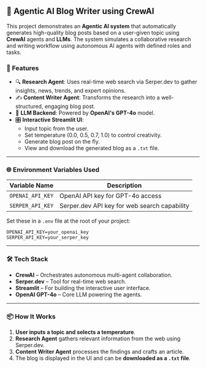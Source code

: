 

## 🧠 Agentic AI Blog Writer using CrewAI

This project demonstrates an **Agentic AI system** that automatically generates high-quality blog posts based on a user-given topic using **CrewAI** agents and **LLMs**. The system simulates a collaborative research and writing workflow using autonomous AI agents with defined roles and tasks.

### 🚀 Features

- 🔍 **Research Agent**: Uses real-time web search via Serper.dev to gather insights, news, trends, and expert opinions.
- ✍️ **Content Writer Agent**: Transforms the research into a well-structured, engaging blog post.
- 🧠 **LLM Backend**: Powered by **OpenAI's GPT-4o** model.
- 🎛️ **Interactive Streamlit UI**:
  - Input topic from the user.
  - Set temperature (0.0, 0.5, 0.7, 1.0) to control creativity.
  - Generate blog post on the fly.
  - View and download the generated blog as a `.txt` file.

---

### 🌐 Environment Variables Used

| Variable Name        | Description                                 |
|----------------------|---------------------------------------------|
| `OPENAI_API_KEY`     | OpenAI API key for GPT-4o access             |
| `SERPER_API_KEY`     | Serper.dev API key for web search capability |

Set these in a `.env` file at the root of your project:

```
OPENAI_API_KEY=your_openai_key
SERPER_API_KEY=your_serper_key
```

---

### 🛠 Tech Stack

- **CrewAI** – Orchestrates autonomous multi-agent collaboration.
- **Serper.dev** – Tool for real-time web search.
- **Streamlit** – For building the interactive user interface.
- **OpenAI GPT-4o** – Core LLM powering the agents.

---

### 📦 How It Works

1. **User inputs a topic and selects a temperature**.
2. **Research Agent** gathers relevant information from the web using Serper.dev.
3. **Content Writer Agent** processes the findings and crafts an article.
4. The blog is displayed in the UI and can be **downloaded as a `.txt` file**.

